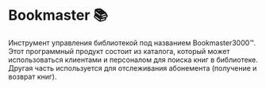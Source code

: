 # Bookmaster 📚

Инструмент управления библиотекой под названием Bookmaster3000™. Этот программный продукт состоит из каталога, который может использоваться клиентами и персоналом для поиска книг в библиотеке. Другая часть используется для отслеживания абонемента (получение и возврат книг).
